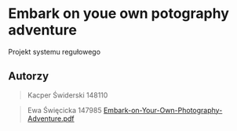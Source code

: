 # Embark on youe own potography adventure
Projekt systemu regułowego
## Autorzy
> Kacper Świderski 148110

> Ewa Święcicka 147985
[Embark-on-Your-Own-Photography-Adventure.pdf](https://github.com/effi1211/SI_drools/files/10219022/Embark-on-Your-Own-Photography-Adventure.pdf)
